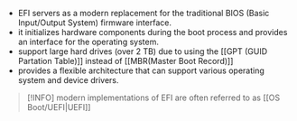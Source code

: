 - EFI servers as a modern replacement for the traditional BIOS (Basic Input/Output System) firmware interface.
- it initializes hardware components during the boot process and provides an interface for the operating system.
- support large hard drives (over 2 TB) due to using the [[GPT (GUID Partation Table)]] instead of [[MBR(Master Boot Record)]] 
- provides a flexible architecture that can support various operating system and device drivers.

> [!INFO] modern implementations of EFI are often referred to as [[OS Boot/UEFI|UEFI]]

